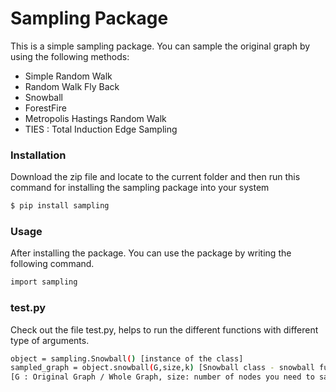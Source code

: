 # Sampling Package

This is a simple sampling package. You can sample the original graph by using the following methods:
  - Simple Random Walk
  - Random Walk Fly Back
  - Snowball 
  - ForestFire
  - Metropolis Hastings Random Walk
  - TIES : Total Induction Edge Sampling
 
### Installation
Download the zip file and locate to the current folder and then run this command for installing the sampling package into your system
```sh
$ pip install sampling
```

### Usage

After installing the package. You can use the package by writing the following command.

```sh
import sampling 
```
### test.py
Check out the file test.py, helps to run the different functions with different type of arguments.
```sh
object = sampling.Snowball() [instance of the class] 
sampled_graph = object.snowball(G,size,k) [Snowball class - snowball function]
[G : Original Graph / Whole Graph, size: number of nodes you need to sampled, k: initial set of k nodes ]

```
